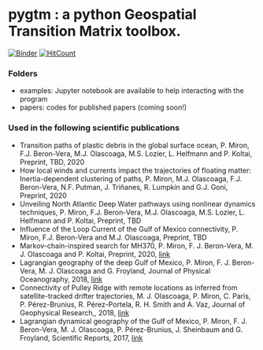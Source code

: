 # pygtm : a python Geospatial Transition Matrix toolbox.

[![Binder](https://mybinder.org/badge_logo.svg)](https://mybinder.org/v2/gh/philippemiron/pygtm/master?filepath=examples%2F)
[![HitCount](http://hits.dwyl.com/philippemiron/pygtm.svg)](http://hits.dwyl.com/philippemiron/pygtm)

### Folders
- examples: Jupyter notebook are available to help interacting with the program
- papers: codes for published papers (coming soon!)

### Used in the following scientific publications

- Transition paths of plastic debris in the global surface ocean, P. Miron, F.J. Beron-Vera, M.J. Olascoaga, M.S. Lozier, L. Helfmann and P. Koltai, Preprint, TBD, 2020
- How local winds and currents impact the trajectories of floating matter: Inertia-dependent clustering of paths, P. Miron, M.J. Olascoaga, F.J. Beron-Vera, N.F. Putman, J. Triñanes, R. Lumpkin and G.J. Goni, Preprint, 2020
- Unveiling North Atlantic Deep Water pathways using nonlinear dynamics techniques, P. Miron, F.J. Beron-Vera, M.J. Olascoaga, M.S. Lozier, L. Helfmann and P. Koltai, Preprint, TBD
- Influence of the Loop Current of the Gulf of Mexico connectivity, P. Miron, F.J. Beron-Vera and M.J. Olascoaga, Preprint, TBD
- Markov-chain-inspired search for MH370, P. Miron, F. J. Beron-Vera, M. J. Olascoaga and P. Koltai, Preprint, 2020, [link](https://aip.scitation.org/doi/10.1063/1.5092132)
- Lagrangian geography of the deep Gulf of Mexico, P. Miron, F. J. Beron-Vera, M. J. Olascoaga and G. Froyland, Journal of Physical Oceanography, 2018, [link](https://journals.ametsoc.org/doi/10.1175/JPO-D-18-0073.1)
- Connectivity of Pulley Ridge with remote locations as inferred from satellite-tracked drifter trajectories, M. J. Olascoaga, P. Miron, C. Paris, P. Pérez-Brunius, R. Pérez-Portela, R. H. Smith and A. Vaz, Journal of Geophysical Research,, 2018, [link](https://agupubs.onlinelibrary.wiley.com/doi/abs/10.1029/2018JC014057)
- Lagrangian dynamical geography of the Gulf of Mexico, P. Miron, F. J. Beron-Vera, M. J. Olascoaga, P. Pérez-Brunius, J. Sheinbaum and G. Froyland, Scientific Reports, 2017, [link](https://www.nature.com/articles/s41598-017-07177-w)
